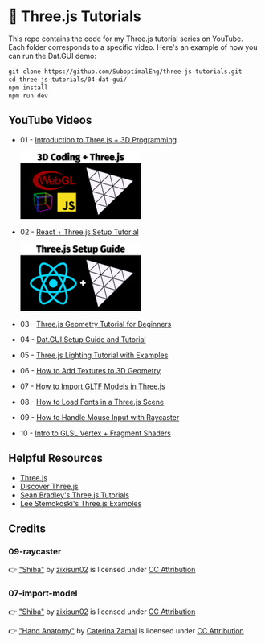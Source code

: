 # 🥉 Three.js Tutorials

This repo contains the code for my Three.js tutorial series on YouTube. Each folder corresponds to a specific video. Here's an example of how you can run the Dat.GUI demo:

```
git clone https://github.com/SuboptimalEng/three-js-tutorials.git
cd three-js-tutorials/04-dat-gui/
npm install
npm run dev
```

## YouTube Videos

- 01 - [Introduction to Three.js + 3D Programming](https://www.youtube.com/watch?v=MSZ7nqqgVKc)

  <img src="/_thumbnails/01-intro.png" width="50%">

- 02 - [React + Three.js Setup Tutorial](https://www.youtube.com/watch?v=d63N4g8p_wI)

  <img src="/_thumbnails/02-setup-guide.png" width="50%">

- 03 - [Three.js Geometry Tutorial for Beginners](https://www.youtube.com/watch?v=K_CwmMlNmQo)
- 04 - [Dat.GUI Setup Guide and Tutorial](https://www.youtube.com/watch?v=JyhhHhoqK2o)
- 05 - [Three.js Lighting Tutorial with Examples](https://www.youtube.com/watch?v=bsLosbweLNE)
- 06 - [How to Add Textures to 3D Geometry](https://www.youtube.com/watch?v=vLz2Rk1r_gQ)
- 07 - [How to Import GLTF Models in Three.js](https://www.youtube.com/watch?v=WBe3xrV4CPM)
- 08 - [How to Load Fonts in a Three.js Scene](https://www.youtube.com/watch?v=l7K9AMnesJQ)
- 09 - [How to Handle Mouse Input with Raycaster](https://www.youtube.com/watch?v=CbUhot3K-gc)
- 10 - [Intro to GLSL Vertex + Fragment Shaders](https://www.youtube.com/watch?v=EntBBM6nqQA)

## Helpful Resources

- [Three.js](https://threejs.org/)
- [Discover Three.js](https://discoverthreejs.com/book/introduction/)
- [Sean Bradley's Three.js Tutorials](https://sbcode.net/threejs/)
- [Lee Stemokoski's Three.js Examples](https://stemkoski.github.io/Three.js/index.html)

## Credits

### 09-raycaster

👉 ["Shiba"](https://sketchfab.com/3d-models/shiba-faef9fe5ace445e7b2989d1c1ece361c) by [zixisun02](https://sketchfab.com/zixisun51) is licensed under [CC Attribution](http://creativecommons.org/licenses/by/4.0/)

### 07-import-model

👉 ["Shiba"](https://sketchfab.com/3d-models/shiba-faef9fe5ace445e7b2989d1c1ece361c) by [zixisun02](https://sketchfab.com/zixisun51) is licensed under [CC Attribution](http://creativecommons.org/licenses/by/4.0/)

👉 ["Hand Anatomy"](https://sketchfab.com/3d-models/hand-anatomy-ada8498be9754e9f90b2eecc1b4ef8c5) by [Caterina Zamai](https://www.artstation.com/zaccate) is licensed under [CC Attribution](https://creativecommons.org/licenses/by/4.0/)
